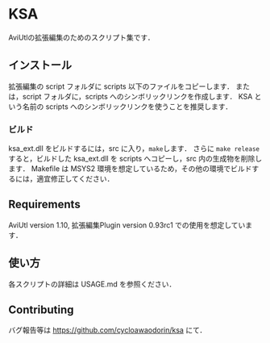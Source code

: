 # KSA
AviUtlの拡張編集のためのスクリプト集です．

## インストール
拡張編集の script フォルダに scripts 以下のファイルをコピーします．
または，script フォルダに，scripts へのシンボリックリンクを作成します．
KSA という名前の scripts へのシンボリックリンクを使うことを推奨します．

### ビルド
ksa_ext.dll をビルドするには，src に入り，`make`します．
さらに `make release` すると，ビルドした ksa_ext.dll を scripts へコピーし，src 内の生成物を削除します．
Makefile は MSYS2 環境を想定しているため，その他の環境でビルドするには，適宜修正してください．

## Requirements
AviUtl version 1.10, 拡張編集Plugin version 0.93rc1 での使用を想定しています．

## 使い方
各スクリプトの詳細は USAGE.md を参照ください．

## Contributing
バグ報告等は https://github.com/cycloawaodorin/ksa にて．
